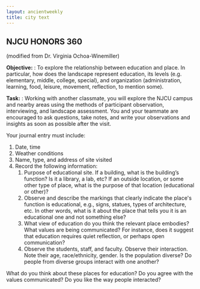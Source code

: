 ```yaml
---
layout: ancientweekly
title: city text
---
```


## NJCU HONORS 360
(modified from Dr. Virginia Ochoa-Winemiller)

**Objective:**
: To explore the relationship between
education and place. In particular, how does the
landscape represent education, its levels (e.g. elementary, middle, college, special), and organization (administration, learning, food, leisure, movement, reflection, to mention some).

**Task:** 
: Working with another classmate, you will explore the NJCU campus and nearby areas using the methods of participant observation, interviewing, and landscape assessment. You and your teammate are encouraged to ask questions, take notes, and write your observations and insights as soon as possible after the visit.

Your journal entry must include:

1. Date, time
2. Weather conditions
3. Name, type, and address of site visited
4. Record the following information:
	1. Purpose of educational site. If a building, what is the building’s function? Is it a library, a lab, etc? If an outside location, or some other type of place, what is the  purpose of that location (educational or other)?
	2. Observe and describe the markings that clearly indicate the  place's function is educational, e.g., signs, statues, types of architecture, etc. In other words, what is it about the place that tells you it is an educational one and not something else?
	3. What view of education do you think the relevant place embodies? What values are being communicated? For instance, does it suggest that education requires quiet reflection, or perhaps open communication?
	4. Observe the students, staff, and faculty. Observe their interaction. Note their age, race/ethnicity, gender. Is the population diverse? Do people from diverse groups interact with one another?

What do you think about these places for education? Do you agree
with the values communicated? Do you like the way people
interacted?
